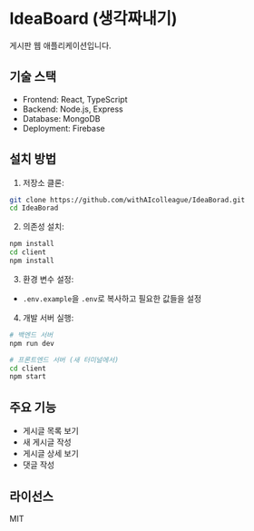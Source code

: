 # IdeaBoard (생각짜내기)

게시판 웹 애플리케이션입니다.

## 기술 스택

- Frontend: React, TypeScript
- Backend: Node.js, Express
- Database: MongoDB
- Deployment: Firebase

## 설치 방법

1. 저장소 클론:
```bash
git clone https://github.com/withAIcolleague/IdeaBorad.git
cd IdeaBorad
```

2. 의존성 설치:
```bash
npm install
cd client
npm install
```

3. 환경 변수 설정:
- `.env.example`을 `.env`로 복사하고 필요한 값들을 설정

4. 개발 서버 실행:
```bash
# 백엔드 서버
npm run dev

# 프론트엔드 서버 (새 터미널에서)
cd client
npm start
```

## 주요 기능

- 게시글 목록 보기
- 새 게시글 작성
- 게시글 상세 보기
- 댓글 작성

## 라이선스

MIT 